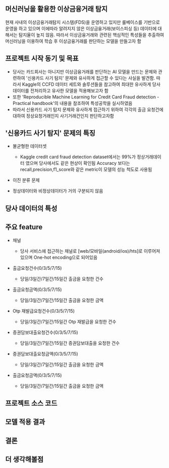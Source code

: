 ## 머신러닝을 활용한 이상금융거래 탐지

현재 사내의 이상금융거래탐지 시스템(FDS)을 운영하고 있지만 룰베이스를 기반으로 운영을 하고 있으며 이에따라 알려지지 않은 이상금융거래(보이스피싱 등) 데이터에 대해서는 탐지율이 높지 않음. 따라서 이상금융거래와 관련된 핵심적인 특성들을 추출하여 머신러닝을 이용하여 학습 후 이상금융거래를 판단하는 모델을 만들고자 함

## 프로젝트 시작 동기 및 목표
* 당사는 카드회사는 아니지만 이상금융거래를 판단하는 AI 모델을 만드는 문제와 관련하여 '신용카드 사기 탐지' 문제와 유사하게 접근할 수 있다는 사실을 발견함. 따라서 Kaggle의 CCFD 데이터 세트와 솔루션들을 참고하여 최대한 유사하게 당사 데이터를 전처리하고 유사한 모델을 적용해보고자 함
* 또한 'Reproducible Machine Learning for Credit Card Fraud detection - Practical handbook'의 내용을 참조하여 특성공학을 실시하였음
* 따라서 신용카드 사기 탐지 문제와 유사하게 접근하기 위하여 각각의 출금 요청건에 대하여 정상요청거래인지 사기거래건인지 판단하고자함

## '신용카드 사기 탐지' 문제의 특징
* 불균형한 데이터셋
  * Kaggle credit card fraud detection dataset에서는 99%가 정상거래데이터 였으며 당사에서도 같은 현상이 확인됨 Accuracy 보다는 recall,precision,f1_score와 같은 metric이 모델의 성능 척도로 사용됨
 
* 이진 분류 문제

* 정상데이터와 비정상데이터가 거의 구분되지 않음

## 당사 데이터의 특성

## 주요 feature

* 채널
  * 당사 서비스에 접근하는 채널로 [web/모바일(android/ios)/hts]로 이루어져 있으며 One-hot encoding으로 되어있음
  
* 출금요청건수(0/3/5/7/15)
  * 당일/3일간/7일간/15일간 출금을 요청한 건수
   
* 출금요청금액(0/3/5/7/15)
  * 당일/3일간/7일간/15일간 출금을 요청한 금액

* Otp 재발급요청건수(0/3/5/7/15)
  * 당일/3일간/7일간/15일간 Otp 재발급을 요청한 건수

* 증권담보대출요청건수(0/3/5/7/15)
  * 당일/3일간/7일간/15일간 증권담보대출을 요청한 건수

* 증권담보대출요청금액(0/3/5/7/15)
  * 당일/3일간/7일간/15일간 출금을 요청한 금액

* 출금요청금액(0/3/5/7/15)
  * 당일/3일간/7일간/15일간 출금을 요청한 금액
  
## 프로젝트 소스 코드 

## 모델 적용 결과

## 결론

## 더 생각해볼점
